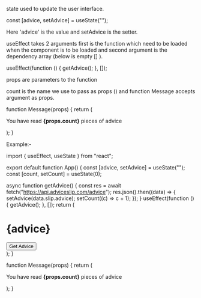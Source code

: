 state used to update the user interface.

const [advice, setAdvice] = useState("");

Here 'advice' is the value and setAdvice is the setter.

useEffect takes 2 arguments first is the function which need to be loaded when the component is to be loaded and second argument is the dependency array (below is empty [] ).

  useEffect(function () {
    getAdvice();
  }, []);


props are parameters to the function

<Message count={count} />

count is the name we use to pass as props (<Message count={count} />) and function Message accepts argument as props.

function Message(props) {
  return (
    <p>
      You have read <strong>{props.count}</strong> pieces of advice
    </p>
  );
}

Example:-

import { useEffect, useState } from "react";

export default function App() {
  const [advice, setAdvice] = useState("");
  const [count, setCount] = useState(0);

  async function getAdvice() {
    const res = await fetch("https://api.adviceslip.com/advice");
    res.json().then((data) => {
      setAdvice(data.slip.advice);
      setCount((c) => c + 1);
    });
  }
  useEffect(function () {
    getAdvice();
  }, []);
  return (
    <div>
      <h1>{advice}</h1>
      <button onClick={getAdvice}>Get Advice</button>
      <Message count={count} />
    </div>
  );
}

function Message(props) {
  return (
    <p>
      You have read <strong>{props.count}</strong> pieces of advice
    </p>
  );
}
